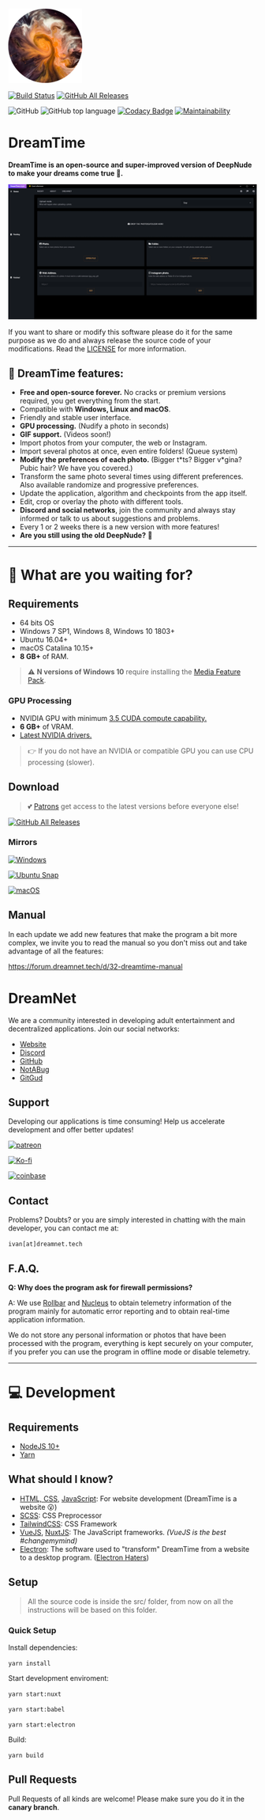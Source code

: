 ![](assets/dreamtime.png)

[![Build Status](https://github.com/dreamnettech/dreamtime/workflows/CI/CD/badge.svg)](https://github.com/dreamnettech/dreamtime/actions)
[![GitHub All Releases](https://img.shields.io/github/downloads/dreamnettech/dreamtime/total?logo=github&logoColor=white)](https://github.com/dreamnettech/dreamtime/releases)

![GitHub](https://img.shields.io/github/license/dreamnettech/dreamtime)
![GitHub top language](https://img.shields.io/github/languages/top/dreamnettech/dreamtime)
[![Codacy Badge](https://api.codacy.com/project/badge/Grade/0ecb8ba6eeae42e7bfd0d414d1bacee1)](https://www.codacy.com/app/kolessios/dreamtime?utm_source=github.com&amp;utm_medium=referral&amp;utm_content=dreamnettech/dreamtime&amp;utm_campaign=Badge_Grade)
[![Maintainability](https://api.codeclimate.com/v1/badges/8d325515768f221e235f/maintainability)](https://codeclimate.com/github/dreamnettech/dreamtime/maintainability)


# DreamTime

**DreamTime is an open-source and super-improved version of DeepNude to make your dreams come true 💖.**

![](assets/preview.png)

If you want to share or modify this software please do it for the same purpose as we do and always release the source code of your modifications. Read the [LICENSE](LICENSE) for more information.

## 🚀 DreamTime features:

- **Free and open-source forever.** No cracks or premium versions required, you get everything from the start.
- Compatible with **Windows, Linux and macOS**.
- Friendly and stable user interface.
- **GPU processing.** (Nudify a photo in seconds)
- **GIF support.** (Videos soon!)
- Import photos from your computer, the web or Instagram.
- Import several photos at once, even entire folders! (Queue system)
- **Modify the preferences of each photo.** (Bigger t\*ts? Bigger v\*gina? Pubic hair? We have you covered.)
- Transform the same photo several times using different preferences. Also available randomize and progressive preferences.
- Update the application, algorithm and checkpoints from the app itself.
- Edit, crop or overlay the photo with different tools.
- **Discord and social networks**, join the community and always stay informed or talk to us about suggestions and problems.
- Every 1 or 2 weeks there is a new version with more features!
- **Are you still using the old DeepNude?** 🤨

---

# 🎉 What are you waiting for?

## Requirements

- 64 bits OS
- Windows 7 SP1, Windows 8, Windows 10 1803+
- Ubuntu 16.04+
- macOS Catalina 10.15+
- **8 GB+** of RAM.

> ⚠ **N versions of Windows 10** require installing the [Media Feature Pack](https://www.microsoft.com/en-us/software-download/mediafeaturepack).

### GPU Processing

- NVIDIA GPU with minimum [3.5 CUDA compute capability.](https://developer.nvidia.com/cuda-gpus)
- **6 GB+** of VRAM.
- [Latest NVIDIA drivers.](https://www.nvidia.com/Download/index.aspx)

> 👉 If you do not have an NVIDIA or compatible GPU you can use CPU processing (slower).

## Download

> 💕 [Patrons](https://www.patreon.com/dreamnet) get access to the latest versions before everyone else!

[![GitHub All Releases](https://img.shields.io/github/downloads/dreamnettech/dreamtime/total?logo=github&logoColor=white&style=for-the-badge&labelColor=181717&color=blue)](https://github.com/dreamnettech/dreamtime/releases)

### Mirrors

[![Windows](https://img.shields.io/badge/windows-v1.2.1-0078D6?logo=windows&logoColor=white&style=for-the-badge)](https://catalina.dreamnet.tech/ipns/QmUvudWPzRa7hgDSVFiwzFzviAZJohTrvHJNhnvytuPv3H/Releases/DreamTime/v1.2.1/DreamTime-v1.2.1-windows.exe)

[![Ubuntu Snap](https://img.shields.io/badge/ubuntu+snap-v1.2.1-E95420?logo=ubuntu&logoColor=white&style=for-the-badge)](https://catalina.dreamnet.tech/ipns/QmUvudWPzRa7hgDSVFiwzFzviAZJohTrvHJNhnvytuPv3H/Releases/DreamTime/v1.2.1/DreamTime-v1.2.1-ubuntu.snap)

[![macOS](https://img.shields.io/badge/macos-v1.2.1-999999?logo=Apple&logoColor=white&style=for-the-badge)](https://catalina.dreamnet.tech/ipns/QmUvudWPzRa7hgDSVFiwzFzviAZJohTrvHJNhnvytuPv3H/Releases/DreamTime/v1.2.1/DreamTime-v1.2.1-macos.dmg)


## Manual

In each update we add new features that make the program a bit more complex, we invite you to read the manual so you don't miss out and take advantage of all the features:

https://forum.dreamnet.tech/d/32-dreamtime-manual

# DreamNet

We are a community interested in developing adult entertainment and decentralized applications. Join our social networks:

- [Website](https://dreamnet.tech)
- [Discord](https://discord.gg/6YXT5ZA)
- [GitHub](https://github.com/dreamnettech)
- [NotABug](https://notabug.org/DreamNet)
- [GitGud](https://gitgud.io/dreamnet)

## Support

Developing our applications is time consuming! Help us accelerate development and offer better updates!

[![patreon](https://img.shields.io/badge/become%20a%20patron-fb6c54?logo=patreon&logoColor=white&style=for-the-badge)](https://www.patreon.com/dreamnet)

[![Ko-fi](https://img.shields.io/badge/support%20with%20coffe-ff5e5b?logo=ko-fi&logoColor=white&style=for-the-badge)](https://ko-fi.com/R6R2ZSG3)

[![coinbase](https://img.shields.io/badge/support%20with%20crypto-000000?logo=bitcoin&logoColor=white&style=for-the-badge)](https://commerce.coinbase.com/charges/27J877GZ)

## Contact

Problems? Doubts? or you are simply interested in chatting with the main developer, you can contact me at:

`ivan[at]dreamnet.tech`

## F.A.Q.

**Q: Why does the program ask for firewall permissions?**

A: We use [Rollbar](https://rollbar.com/) and [Nucleus](https://nucleus.sh/) to obtain telemetry information of the program mainly for automatic error reporting and to obtain real-time application information.

We do not store any personal information or photos that have been processed with the program, everything is kept securely on your computer, if you prefer you can use the program in offline mode or disable telemetry.

---

# 💻 Development

## Requirements

- [NodeJS 10+](https://nodejs.org/en/)
- [Yarn](https://yarnpkg.com/en/docs/install)

## What should I know?

- [HTML, CSS](https://www.codecademy.com/catalog/language/html-css), [JavaScript](https://www.codecademy.com/catalog/language/javascript): For website development (DreamTime is a website 😮)
- [SCSS](https://sass-lang.com/): CSS Preprocessor
- [TailwindCSS](https://tailwindcss.com/): CSS Framework
- [VueJS](https://vuejs.org/), [NuxtJS](https://nuxtjs.org/): The JavaScript frameworks. _(VueJS is the best #changemymind)_
- [Electron](https://electronjs.org/): The software used to "transform" DreamTime from a website to a desktop program. ([Electron Haters](https://youtu.be/OLpeX4RRo28))

## Setup

> All the source code is inside the src/ folder, from now on all the instructions will be based on this folder.

### Quick Setup

Install dependencies:

`yarn install`

Start development enviroment:

`yarn start:nuxt`

`yarn start:babel`

`yarn start:electron`

Build:

`yarn build`

## Pull Requests

Pull Requests of all kinds are welcome! Please make sure you do it in the **canary branch**.

